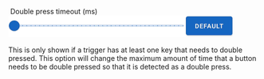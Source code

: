 
&nbsp;Double press timeout (ms)<br />
![](../../images/ui-slider-default-light-450px.png)

This is only shown if a trigger has at least one key that needs to double pressed. This option will change the maximum amount of time that a button needs to be double pressed so that it is detected as a double press.